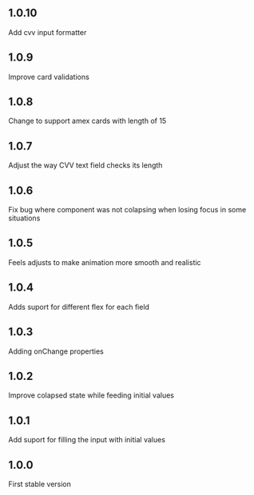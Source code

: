 ## 1.0.10

Add cvv input formatter

## 1.0.9

Improve card validations

## 1.0.8

Change to support amex cards with length of 15

## 1.0.7

Adjust the way CVV text field checks its length

## 1.0.6

Fix bug where component was not colapsing when losing focus in some situations

## 1.0.5

Feels adjusts to make animation more smooth and realistic

## 1.0.4

Adds suport for different flex for each field

## 1.0.3

Adding onChange properties

## 1.0.2

Improve colapsed state while feeding initial values

## 1.0.1

Add suport for filling the input with initial values

## 1.0.0

First stable version
